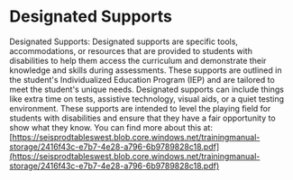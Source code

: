 # Designated Supports
Designated Supports: Designated supports are specific tools, accommodations, or resources that are provided to students with disabilities to help them access the curriculum and demonstrate their knowledge and skills during assessments. These supports are outlined in the student's Individualized Education Program (IEP) and are tailored to meet the student's unique needs. Designated supports can include things like extra time on tests, assistive technology, visual aids, or a quiet testing environment. These supports are intended to level the playing field for students with disabilities and ensure that they have a fair opportunity to show what they know.
You can find more about this at: [https://seisprodtableswest.blob.core.windows.net/trainingmanual-storage/2416f43c-e7b7-4e28-a796-6b9789828c18.pdf](https://seisprodtableswest.blob.core.windows.net/trainingmanual-storage/2416f43c-e7b7-4e28-a796-6b9789828c18.pdf)